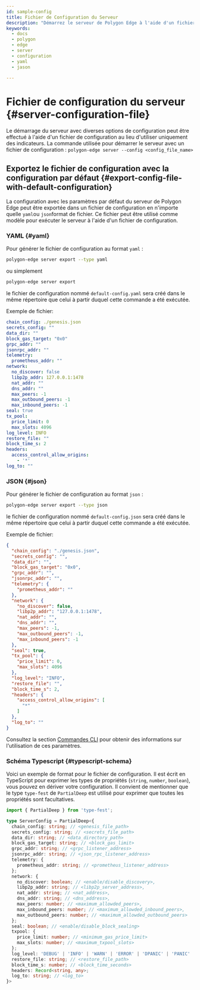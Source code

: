 ```yaml
---
id: sample-config
title: Fichier de Configuration du Serveur
description: "Démarrez le serveur de Polygon Edge à l'aide d'un fichier de configuration."
keywords:
  - docs
  - polygon
  - edge
  - server
  - configuration
  - yaml
  - jason

---
```

# Fichier de configuration du serveur {#server-configuration-file}
Le démarrage du serveur avec diverses options de configuration peut être effectué à l'aide d'un fichier de configuration au lieu d'utiliser uniquement des indicateurs. La commande utilisée pour démarrer le serveur avec un fichier de configuration : `polygon-edge server --config <config_file_name>`

## Exportez le fichier de configuration avec la configuration par défaut {#export-config-file-with-default-configuration}
La configuration avec les paramètres par défaut du serveur de Polygon Edge peut être exportée dans un fichier de configuration en n'importe quelle `yaml`ou `json`format de fichier.
Ce fichier peut être utilisé comme modèle pour exécuter le serveur à l'aide d'un fichier de configuration.

### YAML {#yaml}
Pour générer le fichier de configuration au format `yaml` :
```bash
polygon-edge server export --type yaml
```
ou simplement
```bash
polygon-edge server export
```
le fichier de configuration nommé `default-config.yaml` sera créé dans le même répertoire que celui à partir duquel cette commande a été exécutée.

Exemple de fichier:
```yaml
chain_config: ./genesis.json
secrets_config: ""
data_dir: ""
block_gas_target: "0x0"
grpc_addr: ""
jsonrpc_addr: ""
telemetry:
  prometheus_addr: ""
network:
  no_discover: false
  libp2p_addr: 127.0.0.1:1478
  nat_addr: ""
  dns_addr: ""
  max_peers: -1
  max_outbound_peers: -1
  max_inbound_peers: -1
seal: true
tx_pool:
  price_limit: 0
  max_slots: 4096
log_level: INFO
restore_file: ""
block_time_s: 2
headers:
  access_control_allow_origins:
    - '*'
log_to: ""
```

### JSON {#json}
Pour générer le fichier de configuration au format `json` :
```bash
polygon-edge server export --type json
```
le fichier de configuration nommé `default-config.json` sera créé dans le même répertoire que celui à partir duquel cette commande a été exécutée.

Exemple de fichier:

```json
{
  "chain_config": "./genesis.json",
  "secrets_config": "",
  "data_dir": "",
  "block_gas_target": "0x0",
  "grpc_addr": "",
  "jsonrpc_addr": "",
  "telemetry": {
    "prometheus_addr": ""
  },
  "network": {
    "no_discover": false,
    "libp2p_addr": "127.0.0.1:1478",
    "nat_addr": "",
    "dns_addr": "",
    "max_peers": -1,
    "max_outbound_peers": -1,
    "max_inbound_peers": -1
  },
  "seal": true,
  "tx_pool": {
    "price_limit": 0,
    "max_slots": 4096
  },
  "log_level": "INFO",
  "restore_file": "",
  "block_time_s": 2,
  "headers": {
    "access_control_allow_origins": [
      "*"
    ]
  },
  "log_to": ""
}
```

Consultez la section [Commandes CLI](/docs/edge/get-started/cli-commands) pour obtenir des informations sur l'utilisation de ces paramètres.

### Schéma Typescript {#typescript-schema}

Voici un exemple de format pour le fichier de configuration. Il est écrit en TypeScript pour exprimer les types de propriétés (`string`, `number`, `boolean`), vous pouvez en dériver votre configuration. Il convient de mentionner que le type `type-fest` de `PartialDeep` est utilisé pour exprimer que toutes les propriétés sont facultatives.

```typescript
import { PartialDeep } from 'type-fest';

type ServerConfig = PartialDeep<{
  chain_config: string; // <genesis_file_path>
  secrets_config: string; // <secrets_file_path>
  data_dir: string; // <data_directory_path>
  block_gas_target: string; // <block_gas_limit>
  grpc_addr: string; // <grpc_listener_address>
  jsonrpc_addr: string; // <json_rpc_listener_address>
  telemetry: {
    prometheus_addr: string; // <prometheus_listener_address>
  };
  network: {
    no_discover: boolean; // <enable/disable_discovery>,
    libp2p_addr: string; // <libp2p_server_address>,
    nat_addr: string; // <nat_address>,
    dns_addr: string; // <dns_address>,
    max_peers: number; // <maximum_allowded_peers>,
    max_inbound_peers: number; // <maximum_allowded_inbound_peers>,
    max_outbound_peers: number; // <maximum_allowded_outbound_peers>
  };
  seal: boolean; // <enable/disable_block_sealing>
  txpool: {
    price_limit: number; // <minimum_gas_price_limit>
    max_slots: number; // <maximum_txpool_slots>
  };
  log_level: 'DEBUG' | 'INFO' | 'WARN' | 'ERROR' | 'DPANIC' | 'PANIC' | 'FATAL'; // <log_level>
  restore_file: string; // <restore_file_path>
  block_time_s: number; // <block_time_seconds>
  headers: Record<string, any>;
  log_to: string; // <log_to>
}>
```

